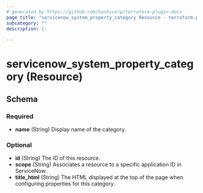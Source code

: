 ```yaml
---
# generated by https://github.com/hashicorp/terraform-plugin-docs
page_title: "servicenow_system_property_category Resource - terraform-provider-servicenow"
subcategory: ""
description: |-
  
---
```


# servicenow_system_property_category (Resource)





<!-- schema generated by tfplugindocs -->
## Schema

### Required

- **name** (String) Display name of the category.

### Optional

- **id** (String) The ID of this resource.
- **scope** (String) Associates a resource to a specific application ID in ServiceNow.
- **title_html** (String) The HTML displayed at the top of the page when configuring properties for this category.


